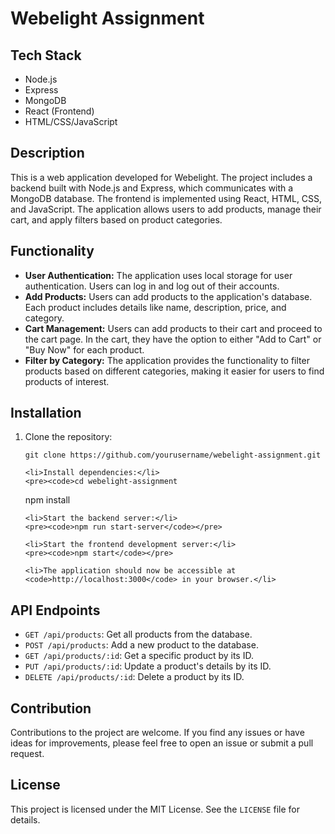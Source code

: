 
<body>
  <h1>Webelight Assignment</h1>

  <h2>Tech Stack</h2>
  <ul>
    <li>Node.js</li>
    <li>Express</li>
    <li>MongoDB</li>
    <li>React (Frontend)</li>
    <li>HTML/CSS/JavaScript</li>
  </ul>

  <h2>Description</h2>
  <p>
    This is a web application developed for Webelight. The project includes a backend built with Node.js and Express,
    which communicates with a MongoDB database. The frontend is implemented using React, HTML, CSS, and JavaScript.
    The application allows users to add products, manage their cart, and apply filters based on product categories.
  </p>

  <h2>Functionality</h2>
  <ul>
    <li>
      <strong>User Authentication:</strong>
      The application uses local storage for user authentication. Users can log in and log out of their accounts.
    </li>
    <li>
      <strong>Add Products:</strong>
      Users can add products to the application's database. Each product includes details like name, description, price, and category.
    </li>
    <li>
      <strong>Cart Management:</strong>
      Users can add products to their cart and proceed to the cart page. In the cart, they have the option to either "Add to Cart" or "Buy Now" for each product.
    </li>
    <li>
      <strong>Filter by Category:</strong>
      The application provides the functionality to filter products based on different categories, making it easier for users to find products of interest.
    </li>
  </ul>

  <h2>Installation</h2>
  <ol>
    <li>Clone the repository:</li>
    <pre><code>git clone https://github.com/yourusername/webelight-assignment.git</code></pre>

    <li>Install dependencies:</li>
    <pre><code>cd webelight-assignment
npm install</code></pre>

    <li>Start the backend server:</li>
    <pre><code>npm run start-server</code></pre>

    <li>Start the frontend development server:</li>
    <pre><code>npm start</code></pre>

    <li>The application should now be accessible at <code>http://localhost:3000</code> in your browser.</li>
  </ol>

  <h2>API Endpoints</h2>
  <ul>
    <li><code>GET /api/products</code>: Get all products from the database.</li>
    <li><code>POST /api/products</code>: Add a new product to the database.</li>
    <li><code>GET /api/products/:id</code>: Get a specific product by its ID.</li>
    <li><code>PUT /api/products/:id</code>: Update a product's details by its ID.</li>
    <li><code>DELETE /api/products/:id</code>: Delete a product by its ID.</li>
  </ul>

  <h2>Contribution</h2>
  <p>
    Contributions to the project are welcome. If you find any issues or have ideas for improvements, please feel free to open an issue or submit a pull request.
  </p>

  <h2>License</h2>
  <p>
    This project is licensed under the MIT License. See the <code>LICENSE</code> file for details.
  </p>
</body>

